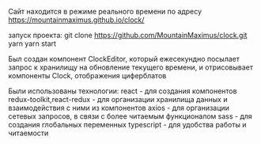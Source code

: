 Сайт находится в режиме реального времени по адресу https://mountainmaximus.github.io/clock/

запуск проекта:
git clone https://github.com/MountainMaximus/clock.git
yarn
yarn start

Был создан компонент ClockEditor, который ежесекундно посылает запрос к хранилищу на обновление текущего времени, и отрисовывает компоненты Clock, отображения циферблатов

Были использованы технологии:
react - для создания компонентов
redux-toolkit,react-redux - для организации хранилища данных и взаимодействия с ними из компонентов
axios - для организации сетевых запросов, в связи с более читаемым функционалом
sass - для создания глобальных переменных
typescript - для удобства работы и читаемости
